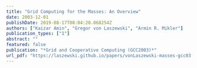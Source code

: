 ```yaml
---
title: "Grid Computing for the Masses: An Overview"
date: 2003-12-01
publishDate: 2019-08-17T08:04:20.068254Z
authors: ["Kaizar Amin", "Gregor von Laszewski", "Armin R. Mikler"]
publication_types: ["1"]
abstract: ""
featured: false
publication: "*Grid and Cooperative Computing (GCC2003)*"
url_pdf: "https://laszewski.github.io/papers/vonLaszewski-masses-gcc03.pdf"
---
```


